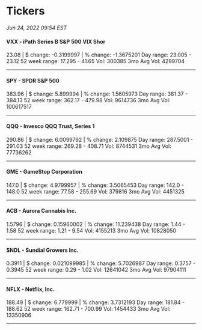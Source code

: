 # Tickers
*Jun 24, 2022 09:54 EST*

#### VXX - iPath Series B S&P 500 VIX Shor
23.08 | $ change: -0.3199997 | % change: -1.3675201
Day range: 23.005 - 23.12 52 week range: 17.295 - 41.65
Vol: 300385 3mo Avg Vol: 4299704

---

#### SPY - SPDR S&P 500
383.96 | $ change: 5.899994 | % change: 1.5605973
Day range: 381.37 - 384.13 52 week range: 362.17 - 479.98
Vol: 9614736 3mo Avg Vol: 100617517

---

#### QQQ - Invesco QQQ Trust, Series 1
290.86 | $ change: 6.0099792 | % change: 2.109875
Day range: 287.5001 - 291.03 52 week range: 269.28 - 408.71
Vol: 8744531 3mo Avg Vol: 77736262

---

#### GME - GameStop Corporation
147.0 | $ change: 4.9799957 | % change: 3.5065453
Day range: 142.0 - 148.0 52 week range: 77.58 - 255.69
Vol: 379816 3mo Avg Vol: 4451325

---

#### ACB - Aurora Cannabis Inc.
1.5796 | $ change: 0.15960002 | % change: 11.239438
Day range: 1.44 - 1.58 52 week range: 1.21 - 9.54
Vol: 4155213 3mo Avg Vol: 10828050

---

#### SNDL - Sundial Growers Inc.
0.3911 | $ change: 0.021099985 | % change: 5.7026987
Day range: 0.3757 - 0.3945 52 week range: 0.29 - 1.02
Vol: 12641042 3mo Avg Vol: 97904111

---

#### NFLX - Netflix, Inc.
188.49 | $ change: 6.779999 | % change: 3.7312193
Day range: 181.84 - 188.62 52 week range: 162.71 - 700.99
Vol: 1454433 3mo Avg Vol: 13350906

---

